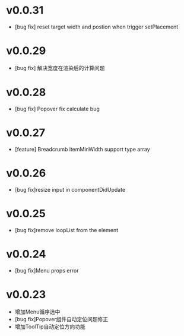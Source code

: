 # v0.0.31
* [bug fix] reset target width and postion when trigger setPlacement

# v0.0.29
* [bug fix] 解决宽度在渲染后的计算问题

# v0.0.28
* [bug fix] Popover fix calculate bug

# v0.0.27
* [feature] Breadcrumb itemMinWidth support type array

# v0.0.26
* [bug fix]resize input in componentDidUpdate

# v0.0.25
* [bug fix]remove loopList from the element

# v0.0.24
* [bug fix]Menu props error

# v0.0.23
* 增加Menu循序选中
* [bug fix]Popover组件自动定位问题修正
* 增加ToolTip自动定位方向功能